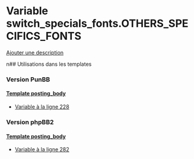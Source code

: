 # Variable switch_specials_fonts.OTHERS_SPECIFICS_FONTS
[Ajouter une description](https://fa-tvars.appspot.com/switch_specials_fonts.OTHERS_SPECIFICS_FONTS)

n## Utilisations dans les templates

### Version PunBB

#### [Template posting_body](punbb/posting_body.md)
* [Variable à la ligne 228](../punbb/posting_body.tpl#L228)

### Version phpBB2

#### [Template posting_body](subsilver/posting_body.md)
* [Variable à la ligne 282](../subsilver/posting_body.tpl#L282)